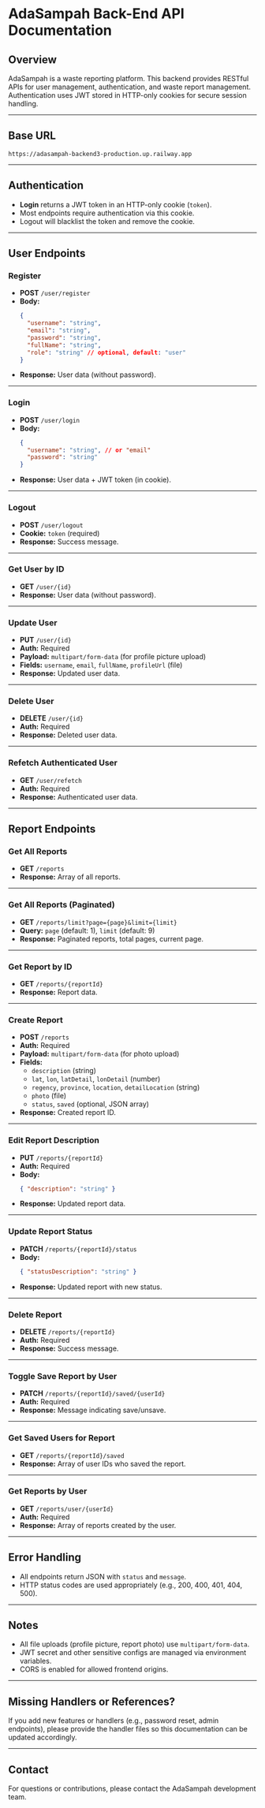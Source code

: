 # AdaSampah Back-End API Documentation

## Overview

AdaSampah is a waste reporting platform. This backend provides RESTful APIs for user management, authentication, and waste report management. Authentication uses JWT stored in HTTP-only cookies for secure session handling.

---

## Base URL

```
https://adasampah-backend3-production.up.railway.app
```

---

## Authentication

- **Login** returns a JWT token in an HTTP-only cookie (`token`).
- Most endpoints require authentication via this cookie.
- Logout will blacklist the token and remove the cookie.

---

## User Endpoints

### Register

- **POST** `/user/register`
- **Body:**
  ```json
  {
    "username": "string",
    "email": "string",
    "password": "string",
    "fullName": "string",
    "role": "string" // optional, default: "user"
  }
  ```
- **Response:** User data (without password).

---

### Login

- **POST** `/user/login`
- **Body:**
  ```json
  {
    "username": "string", // or "email"
    "password": "string"
  }
  ```
- **Response:** User data + JWT token (in cookie).

---

### Logout

- **POST** `/user/logout`
- **Cookie:** `token` (required)
- **Response:** Success message.

---

### Get User by ID

- **GET** `/user/{id}`
- **Response:** User data (without password).

---

### Update User

- **PUT** `/user/{id}`
- **Auth:** Required
- **Payload:** `multipart/form-data` (for profile picture upload)
- **Fields:** `username`, `email`, `fullName`, `profileUrl` (file)
- **Response:** Updated user data.

---

### Delete User

- **DELETE** `/user/{id}`
- **Auth:** Required
- **Response:** Deleted user data.

---

### Refetch Authenticated User

- **GET** `/user/refetch`
- **Auth:** Required
- **Response:** Authenticated user data.

---

## Report Endpoints

### Get All Reports

- **GET** `/reports`
- **Response:** Array of all reports.

---

### Get All Reports (Paginated)

- **GET** `/reports/limit?page={page}&limit={limit}`
- **Query:** `page` (default: 1), `limit` (default: 9)
- **Response:** Paginated reports, total pages, current page.

---

### Get Report by ID

- **GET** `/reports/{reportId}`
- **Response:** Report data.

---

### Create Report

- **POST** `/reports`
- **Auth:** Required
- **Payload:** `multipart/form-data` (for photo upload)
- **Fields:**
  - `description` (string)
  - `lat`, `lon`, `latDetail`, `lonDetail` (number)
  - `regency`, `province`, `location`, `detailLocation` (string)
  - `photo` (file)
  - `status`, `saved` (optional, JSON array)
- **Response:** Created report ID.

---

### Edit Report Description

- **PUT** `/reports/{reportId}`
- **Auth:** Required
- **Body:**
  ```json
  { "description": "string" }
  ```
- **Response:** Updated report data.

---

### Update Report Status

- **PATCH** `/reports/{reportId}/status`
- **Body:**
  ```json
  { "statusDescription": "string" }
  ```
- **Response:** Updated report with new status.

---

### Delete Report

- **DELETE** `/reports/{reportId}`
- **Auth:** Required
- **Response:** Success message.

---

### Toggle Save Report by User

- **PATCH** `/reports/{reportId}/saved/{userId}`
- **Auth:** Required
- **Response:** Message indicating save/unsave.

---

### Get Saved Users for Report

- **GET** `/reports/{reportId}/saved`
- **Response:** Array of user IDs who saved the report.

---

### Get Reports by User

- **GET** `/reports/user/{userId}`
- **Auth:** Required
- **Response:** Array of reports created by the user.

---

## Error Handling

- All endpoints return JSON with `status` and `message`.
- HTTP status codes are used appropriately (e.g., 200, 400, 401, 404, 500).

---

## Notes

- All file uploads (profile picture, report photo) use `multipart/form-data`.
- JWT secret and other sensitive configs are managed via environment variables.
- CORS is enabled for allowed frontend origins.

---

## Missing Handlers or References?

If you add new features or handlers (e.g., password reset, admin endpoints), please provide the handler files so this documentation can be updated accordingly.

---

## Contact

For questions or contributions, please contact the AdaSampah development team.
